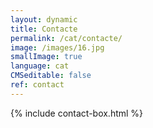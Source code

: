 ```yaml
---
layout: dynamic
title: Contacte
permalink: /cat/contacte/
image: /images/16.jpg
smallImage: true
language: cat
CMSeditable: false
ref: contact
---
```

{% include contact-box.html %}